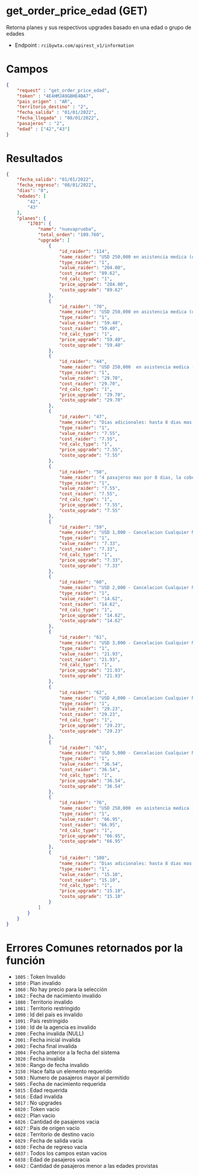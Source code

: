 # get_order_price_edad (GET)

Retorna planes y sus respectivos upgrades basado en una edad o grupo de edades

* Endpoint : ```rcibywta.com/apirest_v1/information```

# Campos

```JSON
{
    "request" : "get_order_price_edad",
    "token" : "4E4HMJA9GBHE4BA7",
    "pais_origen" : "AR",
    "territorio_destino" : "2",
    "fecha_salida" : "01/01/2022",
    "fecha_llegada" : "08/01/2022",
    "pasajeros" : "2",
    "edad" : ["42","43"]
}
```

# Resultados

```JSON
{
    "fecha_salida": "01/01/2022",
    "fecha_regreso": "08/01/2022",
    "dias": "8",
    "edades": [
        "42",
        "43"
    ],
    "planes": {
        "1703": {
            "name": "nuevaprueba",
            "total_orden": "109.760",
            "upgrade": [
                {
                    "id_raider": "114",
                    "name_raider": "USD 250,000 en asistencia medica (dividido entre los 8 integrantes de la reserva x 2 semanas)",
                    "type_raider": "1",
                    "value_raider": "204.00",
                    "cost_raider": "89.62",
                    "rd_calc_type": "1",
                    "price_upgrade": "204.00",
                    "costo_upgrade": "89.62"
                },
                {
                    "id_raider": "70",
                    "name_raider": "USD 250,000 en asistencia medica (dividido entre los 8 integrantes de la reserva x 1 semana)",
                    "type_raider": "1",
                    "value_raider": "59.40",
                    "cost_raider": "59.40",
                    "rd_calc_type": "1",
                    "price_upgrade": "59.40",
                    "costo_upgrade": "59.40"
                },
                {
                    "id_raider": "44",
                    "name_raider": "USD 250,000  en asistencia medica (dividido entre los 4 integrantes de la reserva x 1 semana)",
                    "type_raider": "1",
                    "value_raider": "29.70",
                    "cost_raider": "29.70",
                    "rd_calc_type": "1",
                    "price_upgrade": "29.70",
                    "costo_upgrade": "29.70"
                },
                {
                    "id_raider": "47",
                    "name_raider": "Dias adicionales: hasta 8 dias mas por 4 pasajeros",
                    "type_raider": "1",
                    "value_raider": "7.55",
                    "cost_raider": "7.55",
                    "rd_calc_type": "1",
                    "price_upgrade": "7.55",
                    "costo_upgrade": "7.55"
                },
                {
                    "id_raider": "50",
                    "name_raider": "4 pasajeros mas por 8 dias, la cobertura sera de USD 12,000 no acumulativos",
                    "type_raider": "1",
                    "value_raider": "7.55",
                    "cost_raider": "7.55",
                    "rd_calc_type": "1",
                    "price_upgrade": "7.55",
                    "costo_upgrade": "7.55"
                },
                {
                    "id_raider": "59",
                    "name_raider": "USD 1,000 - Cancelacion Cualquier Motivo",
                    "type_raider": "1",
                    "value_raider": "7.33",
                    "cost_raider": "7.33",
                    "rd_calc_type": "1",
                    "price_upgrade": "7.33",
                    "costo_upgrade": "7.33"
                },
                {
                    "id_raider": "60",
                    "name_raider": "USD 2,000 - Cancelacion Cualquier Motivo",
                    "type_raider": "1",
                    "value_raider": "14.62",
                    "cost_raider": "14.62",
                    "rd_calc_type": "1",
                    "price_upgrade": "14.62",
                    "costo_upgrade": "14.62"
                },
                {
                    "id_raider": "61",
                    "name_raider": "USD 3,000 - Cancelacion Cualquier Motivo",
                    "type_raider": "1",
                    "value_raider": "21.93",
                    "cost_raider": "21.93",
                    "rd_calc_type": "1",
                    "price_upgrade": "21.93",
                    "costo_upgrade": "21.93"
                },
                {
                    "id_raider": "62",
                    "name_raider": "USD 4,000 - Cancelacion Cualquier Motivo",
                    "type_raider": "1",
                    "value_raider": "29.23",
                    "cost_raider": "29.23",
                    "rd_calc_type": "1",
                    "price_upgrade": "29.23",
                    "costo_upgrade": "29.23"
                },
                {
                    "id_raider": "63",
                    "name_raider": "USD 5,000 - Cancelacion Cualquier Motivo",
                    "type_raider": "1",
                    "value_raider": "36.54",
                    "cost_raider": "36.54",
                    "rd_calc_type": "1",
                    "price_upgrade": "36.54",
                    "costo_upgrade": "36.54"
                },
                {
                    "id_raider": "76",
                    "name_raider": "USD 250,000  en asistencia medica (dividido entre los 4 integrantes de la reserva x 2 semanas)",
                    "type_raider": "1",
                    "value_raider": "66.95",
                    "cost_raider": "66.95",
                    "rd_calc_type": "1",
                    "price_upgrade": "66.95",
                    "costo_upgrade": "66.95"
                },
                {
                    "id_raider": "108",
                    "name_raider": "Dias adicionales: hasta 8 dias mas por 8 pasajeros",
                    "type_raider": "1",
                    "value_raider": "15.10",
                    "cost_raider": "15.10",
                    "rd_calc_type": "1",
                    "price_upgrade": "15.10",
                    "costo_upgrade": "15.10"
                }
            ]
        }
    }
}
```

# Errores Comunes retornados por la función

* ```1005``` : Token Invalido
* ```1050``` : Plan invalido
* ```1060``` : No hay precio para la selección
* ```1062``` : Fecha de nacimiento invalido
* ```1080``` : Territorio invalido
* ```1081``` : Territorio restringido
* ```1090``` : Id del país es invalido
* ```1091``` : País restringido
* ```1100``` : Id de la agencia es invalido
* ```2000``` : Fecha invalida (NULL)
* ```2001``` : Fecha inicial invalida
* ```2002``` : Fecha final invalida
* ```2004``` : Fecha anterior a la fecha del sistema
* ```3020``` : Fecha invalida
* ```3030``` : Rango de fecha invalido
* ```3150``` : Hace falta un elemento requerido
* ```5003``` : Numero de pasajeros mayor al permitido
* ```5005``` : Fecha de nacimiento requerida
* ```5015``` : Edad requerida
* ```5016``` : Edad invalida
* ```5017``` : No upgrades
* ```6020``` : Token vacio
* ```6022``` : Plan vacio
* ```6026``` : Cantidad de pasajeros vacia
* ```6027``` : Pais de origen vacio
* ```6028``` : Territorio de destino vacio
* ```6029``` : Fecha de salida vacia
* ```6030``` : Fecha de regreso vacia
* ```6037``` : Todos los campos estan vacios
* ```6038``` : Edad de pasajeros vacia
* ```6042``` : Cantidad de pasajeros menor a las edades provistas
